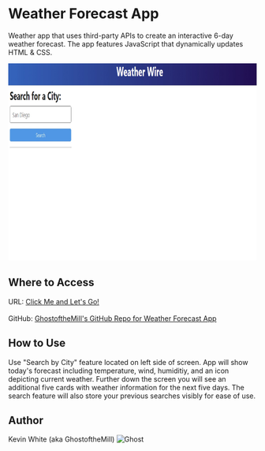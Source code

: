 # Weather Forecast App

Weather app that uses third-party APIs to create an interactive 6-day weather forecast. The app features JavaScript that dynamically updates HTML & CSS.

<img src="./Assets/windblows.jpg" alt="Weather App Image" width="600" height="400">

## Where to Access

URL: <a href="url.com"> Click Me and Let's Go!</a>
<br></br>
GitHub: <a href="https://github.com/GhostoftheMill/wind-blows"> GhostoftheMill's GitHub Repo for Weather Forecast App</a>

## How to Use

Use "Search by City" feature located on left side of screen. App will show today's forecast including temperature, wind, humiditiy, and an icon depicting current weather. Further down the screen you will see an additional five cards with weather information for the next five days. The search feature will also store your previous searches visibly for ease of use.

## Author

Kevin White (aka GhostoftheMill)
<img src="./Assets/ghost.jpeg" alt="Ghost" width="200" height="200">

